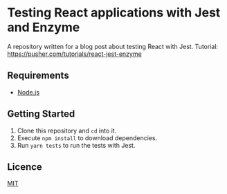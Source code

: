 # Testing React applications with Jest and Enzyme

A repository written for a blog post about testing React with Jest. Tutorial: https://pusher.com/tutorials/react-jest-enzyme

## Requirements

- [Node.js](https://nodejs.org/en/download/)

## Getting Started

1. Clone this repository and `cd` into it.
2. Execute `npm install` to download dependencies.
3. Run `yarn tests` to run the tests with Jest.

## Licence

[MIT](https://opensource.org/licenses/MIT)

